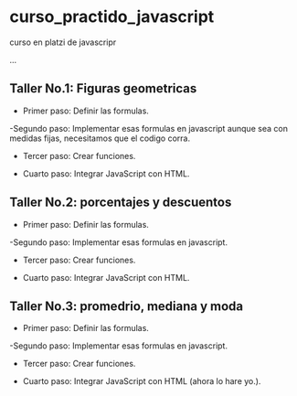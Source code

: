 # curso_practido_javascript
curso en platzi de javascripr

...

## Taller No.1: Figuras geometricas

- Primer paso: Definir las formulas.

-Segundo paso: Implementar esas formulas en javascript aunque sea con medidas fijas, necesitamos que el codigo corra.

- Tercer paso: Crear funciones.

- Cuarto paso: Integrar JavaScript con HTML.

## Taller No.2: porcentajes y descuentos

- Primer paso: Definir las formulas.

-Segundo paso: Implementar esas formulas en javascript.

- Tercer paso: Crear funciones.

- Cuarto paso: Integrar JavaScript con HTML.

## Taller No.3: promedrio, mediana y moda

- Primer paso: Definir las formulas.

-Segundo paso: Implementar esas formulas en javascript.

- Tercer paso: Crear funciones.

- Cuarto paso: Integrar JavaScript con HTML (ahora lo hare yo.).